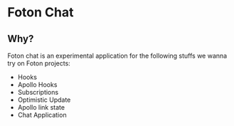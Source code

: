 # Foton Chat

## Why?
Foton chat is an experimental application for the following stuffs we wanna try on Foton projects:
- Hooks
- Apollo Hooks
- Subscriptions
- Optimistic Update
- Apollo link state
- Chat Application
